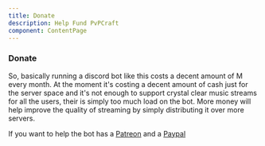 ```yaml
---
title: Donate
description: Help Fund PvPCraft
component: ContentPage
---
```

### Donate

So, basically running a discord bot like this costs a decent amount of
<img src="https://canary.discordapp.com/assets/ccebe0b729ff7530c5e37dbbd9f9938c.svg" alt="Money" title="Money" style="width: 14px;"/>
every month. At the moment it's costing a decent amount of cash  just for the server space and it's not enough
to support crystal clear music streams for all the users, their is simply too much load on the bot.
More money will help improve the quality of streaming by simply distributing it over more servers.

If you want to help the bot has a [Patreon](https://www.patreon.com/macdja38)
and a [Paypal](https://www.paypal.me/pvpcraftbot)
